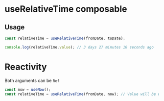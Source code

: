 # useRelativeTime composable

## Usage

```ts
const relativeTime = useRelativeTime(fromDate, toDate);

console.log(relativeTime.value); // 3 days 27 minutes 10 seconds ago
```

# Reactivity

Both arguments can be `Ref`

```ts
const now = useNow();
const relativeTime = useRelativeTime(fromDate, now); // Value will be updated each time `now` changes
```
